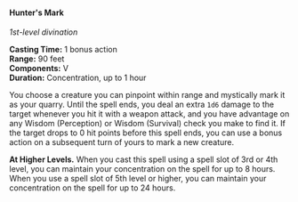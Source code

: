 #### Hunter's Mark
<!-- TODO Check and tag this spell -->
<!-- markdownlint-disable-next-line no-emphasis-as-heading -->
_1st-level divination_

**Casting Time:** 1 bonus action \
**Range:** 90 feet \
**Components:** V \
**Duration:** Concentration, up to 1 hour

You choose a creature you can pinpoint within range and mystically mark it as your quarry.
Until the spell ends, you deal an extra `1d6` damage to the target whenever you hit it with a weapon attack, and you have advantage on any Wisdom (Perception) or Wisdom (Survival) check you make to find it.
If the target drops to 0 hit points before this spell ends, you can use a bonus action on a subsequent turn of yours to mark a new creature.

**At Higher Levels.**
When you cast this spell using a spell slot of 3rd or 4th level, you can maintain your concentration on the spell for up to 8 hours.
When you use a spell slot of 5th level or higher, you can maintain your concentration on the spell for up to 24 hours.
